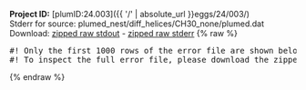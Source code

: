 **Project ID:** [plumID:24.003]({{ '/' | absolute_url }}eggs/24/003/)  
Stderr for source:  plumed_nest/diff_helices/CH30_none/plumed.dat   
Download: [zipped raw stdout](plumed.dat.plumed_master.stdout.txt.zip) - [zipped raw stderr](plumed.dat.plumed_master.stderr.txt.zip) 
{% raw %}
<pre>
#! Only the first 1000 rows of the error file are shown below
#! To inspect the full error file, please download the zipped raw stderr file above
</pre>
{% endraw %}
